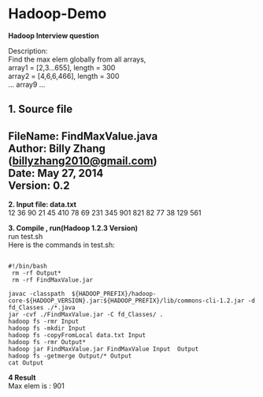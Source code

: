 Hadoop-Demo
==============
**Hadoop Interview question**   

 Description:  
 	Find the max elem globally from all arrays,    
  	array1 = [2,3...655], length = 300  
  		array2 = [4,6,6,466], length = 300  
  			...
  				array9 ...  
 
 			
**1. Source file**  
---------------------------------------------------  
FileName: 	 FindMaxValue.java  
Author:   	 Billy Zhang (billyzhang2010@gmail.com)  
Date:          	May 27, 2014  
Version:			0.2  
---------------------------------------------------


**2. Input file: data.txt**
<br />
12
36
90
21
45
410
78
69
231
345
901
821
82
77
38
129
561



**3. Compile , run(Hadoop 1.2.3 Version)**
<br />  run test.sh 
<br /> Here is the commands in test.sh:

<pre><code>
#!/bin/bash
 rm -rf Output*
 rm -rf FindMaxValue.jar

javac -classpath  ${HADOOP_PREFIX}/hadoop-core-${HADOOP_VERSION}.jar:${HADOOP_PREFIX}/lib/commons-cli-1.2.jar -d fd_Classes ./*.java
jar -cvf ./FindMaxValue.jar -C fd_Classes/ .
hadoop fs -rmr Input
hadoop fs -mkdir Input
hadoop fs -copyFromLocal data.txt Input
hadoop fs -rmr Output*
hadoop jar FindMaxValue.jar FindMaxValue Input  Output
hadoop fs -getmerge Output/* Output
cat Output
</code></pre>


**4 Result**
<br/> Max elem is :	901

  




